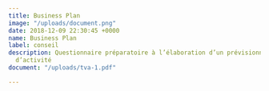 ```yaml
---
title: Business Plan
image: "/uploads/document.png"
date: 2018-12-09 22:30:45 +0000
name: Business Plan
label: conseil
description: Questionnaire préparatoire à l’élaboration d’un prévisionnel de création
  d’activité
document: "/uploads/tva-1.pdf"

---
```

